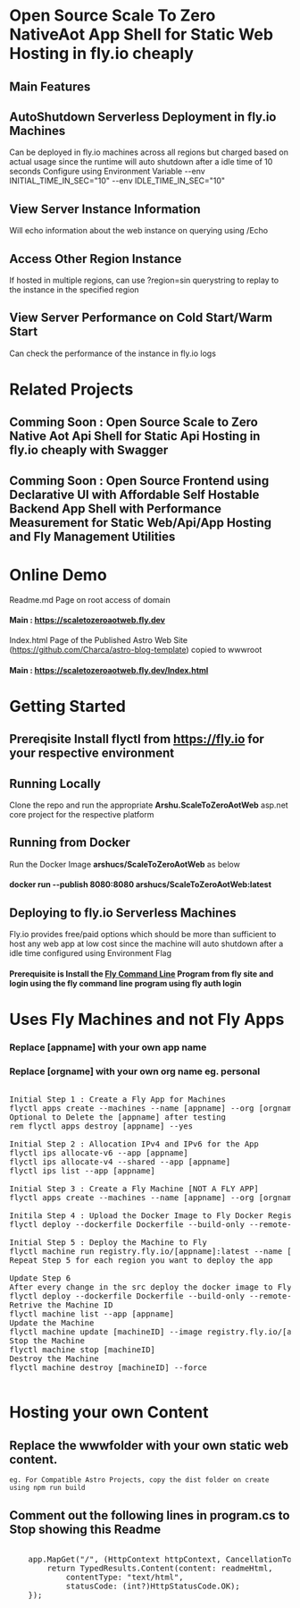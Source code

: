 # Open Source Scale To Zero NativeAot App Shell for Static Web Hosting in fly.io cheaply

## Main Features

## AutoShutdown Serverless Deployment in fly.io Machines
Can be deployed in fly.io machines across all regions but charged based on actual usage since the runtime will auto shutdown after a idle time of 10 seconds
Configure using Environment Variable --env INITIAL_TIME_IN_SEC="10" --env IDLE_TIME_IN_SEC="10"

## View Server Instance Information
Will echo information about the web instance on querying using /Echo

## Access Other Region Instance
If hosted in multiple regions, can use ?region=sin querystring to replay to the instance in the specified region

## View Server Performance on Cold Start/Warm Start
Can check the performance of the instance in fly.io logs

# Related Projects

## Comming Soon : Open Source Scale to Zero Native Aot Api Shell for Static Api Hosting in fly.io cheaply with Swagger
## Comming Soon : Open Source Frontend using Declarative UI with Affordable Self Hostable Backend App Shell with Performance Measurement for Static Web/Api/App Hosting and Fly Management Utilities

# Online Demo

Readme.md Page on root access of domain
#### Main : https://scaletozeroaotweb.fly.dev

Index.html Page of the Published Astro Web Site (https://github.com/Charca/astro-blog-template) copied to wwwroot
#### Main : https://scaletozeroaotweb.fly.dev/Index.html

# Getting Started
## Prereqisite Install flyctl from https://fly.io for your respective environment

## Running Locally
Clone the repo and run the appropriate **Arshu.ScaleToZeroAotWeb** asp.net core project for the respective platform

## Running from Docker

Run the Docker Image **arshucs/ScaleToZeroAotWeb** as below
#### docker run --publish 8080:8080 arshucs/ScaleToZeroAotWeb:latest

## Deploying to fly.io Serverless Machines

Fly.io provides free/paid options which should be more than sufficient to host any web app at low cost since the machine will auto shutdown after a idle time configured using Environment Flag

#### Prerequisite is Install the <a href=https://fly.io/docs/hands-on/install-flyctl/>Fly Command Line</a> Program from fly site and login using the fly command line program using fly auth login

# Uses Fly Machines and not Fly Apps
### Replace [appname] with your own app name
### Replace [orgname] with your own org name eg. personal

<pre>

Initial Step 1 : Create a Fly App for Machines
flyctl apps create --machines --name [appname] --org [orgname]
Optional to Delete the [appname] after testing
rem flyctl apps destroy [appname] --yes

Initial Step 2 : Allocation IPv4 and IPv6 for the App
flyctl ips allocate-v6 --app [appname]
flyctl ips allocate-v4 --shared --app [appname]
flyctl ips list --app [appname]

Initial Step 3 : Create a Fly Machine [NOT A FLY APP]
flyctl apps create --machines --name [appname] --org [orgname]

Initila Step 4 : Upload the Docker Image to Fly Docker Registry
flyctl deploy --dockerfile Dockerfile --build-only --remote-only --push --image-label latest -a [appname]

Initial Step 5 : Deploy the Machine to Fly
flyctl machine run registry.fly.io/[appname]:latest --name [appname]-sin-1 --region sin --port 443:8080/tcp:tls --port 80:8080/tcp:http --env INITIAL_TIME_IN_SEC="30" --env IDLE_TIME_IN_SEC="30" --config fly.toml --app [appname]
Repeat Step 5 for each region you want to deploy the app

Update Step 6
After every change in the src deploy the docker image to Fly Docker Registry and Update 
flyctl deploy --dockerfile Dockerfile --build-only --remote-only --push --image-label latest -a [appname]
Retrive the Machine ID
flyctl machine list --app [appname]
Update the Machine
flyctl machine update [machineID] --image registry.fly.io/[appname]:latest --port 443:8080/tcp:tls --port 80:8080/tcp:http --env INITIAL_TIME_IN_SEC="150" --env IDLE_TIME_IN_SEC="150" --config fly.toml --app [appname]
Stop the Machine
flyctl machine stop [machineID]
Destroy the Machine
flyctl machine destroy [machineID] --force

</pre>

# Hosting your own Content

## Replace the wwwfolder with your own static web content.
	eg. For Compatible Astro Projects, copy the dist folder on create using npm run build

## Comment out the following lines in program.cs to Stop showing this Readme

<pre>

    app.MapGet("/", (HttpContext httpContext, CancellationToken ct) => {
        return TypedResults.Content(content: readmeHtml,
            contentType: "text/html",
            statusCode: (int?)HttpStatusCode.OK);
    });

</pre>

